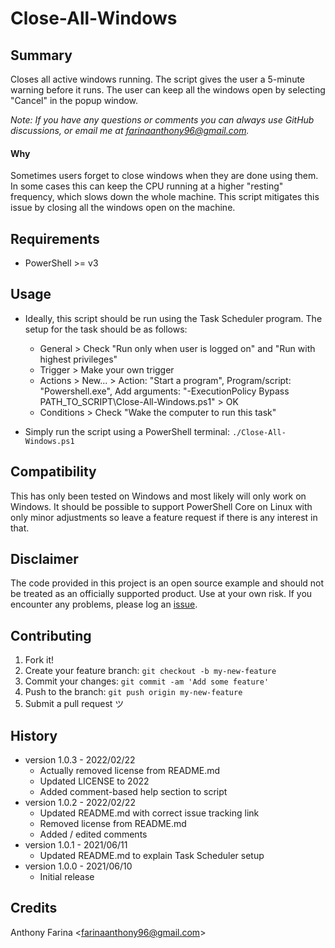 # Close-All-Windows

## Summary
Closes all active windows running. The script gives the user a 5-minute warning
before it runs. The user can keep all the windows open by selecting "Cancel" in
the popup window.

_Note: If you have any questions or comments you can always use GitHub
discussions, or email me at farinaanthony96@gmail.com._

#### Why
Sometimes users forget to close windows when they are done using them. In some
cases this can keep the CPU running at a higher "resting" frequency, which
slows down the whole machine. This script mitigates this issue by closing all
the windows open on the machine.

## Requirements
- PowerShell >= v3

## Usage
- Ideally, this script should be run using the Task Scheduler program. The
  setup for the task should be as follows:
    - General > Check "Run only when user is logged on" and "Run with highest
      privileges"
    - Trigger > Make your own trigger
    - Actions > New... > Action: "Start a program", Program/script:
      "Powershell.exe", Add arguments: "-ExecutionPolicy Bypass
      PATH_TO_SCRIPT\Close-All-Windows.ps1" > OK
    - Conditions > Check "Wake the computer to run this task"
    

- Simply run the script using a PowerShell terminal:
  `./Close-All-Windows.ps1`

## Compatibility
This has only been tested on Windows and most likely will only work on Windows. 
It should be possible to support PowerShell Core on Linux with only minor
adjustments so leave a feature request if there is any interest in that.

## Disclaimer
The code provided in this project is an open source example and should not
be treated as an officially supported product. Use at your own risk. If you
encounter any problems, please log an
[issue](https://github.com/CC-Digital-Innovation/Close-All-Windows/issues).

## Contributing
1. Fork it!
2. Create your feature branch: `git checkout -b my-new-feature`
3. Commit your changes: `git commit -am 'Add some feature'`
4. Push to the branch: `git push origin my-new-feature`
5. Submit a pull request ツ

## History
- version 1.0.3 - 2022/02/22
    - Actually removed license from README.md
    - Updated LICENSE to 2022
    - Added comment-based help section to script
- version 1.0.2 - 2022/02/22
    - Updated README.md with correct issue tracking link
    - Removed license from README.md
    - Added / edited comments
- version 1.0.1 - 2021/06/11
    - Updated README.md to explain Task Scheduler setup
- version 1.0.0 - 2021/06/10
    - Initial release

## Credits
Anthony Farina <<farinaanthony96@gmail.com>>
